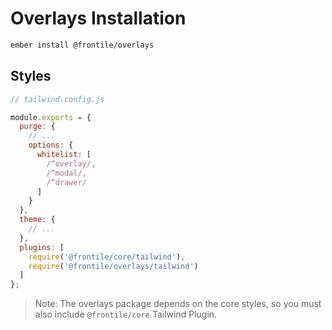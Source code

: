 # Overlays Installation

```sh
ember install @frontile/overlays
```

## Styles

```js
// tailwind.config.js

module.exports = {
  purge: {
    // ...
    options: {
      whitelist: [
        /^overlay/,
        /^modal/,
        /^drawer/
      ]
    }
  },
  theme: {
    // ...
  },
  plugins: [
    require('@frontile/core/tailwind'),
    require('@frontile/overlays/tailwind')
  ]
};
```

> Note: The overlays package depends on the core styles, so you must also include `@frontile/core` Tailwind Plugin.
